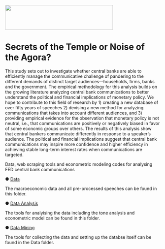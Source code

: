 <img src="https://i.ibb.co/gtYf4Dg/1920px-Logo-Universite-Paris-Nanterre.png" width="350" height="80">

# Secrets of the Temple or Noise of the Agora? 

This study sets out to investigate whether central banks are able to efficiently manage the communicative challenge of pandering to the different demands of distinct target audiences—households,  firms, banks and the government. The empirical methodology for this analysis builds on the growing literature analyzing central bank communications to better understand the political and financial implications of monetary policy. We hope to contribute to this field of research by 1) creating a new database of over fifty years of speeches 2) devising a new method for analyzing communications that takes into account different audiences, and 3) providing empirical evidence for the observation that monetary policy is not neutral, i.e., that communications are positively or negatively biased in favor of some economic groups over others. The results of this analysis show that central bankers communicate differently in response to a speaker’s audience. The political and financial implications suggest that central bank communications may inspire more confidence and higher efficiency in achieving stable long-term interest rates when communications are targeted.

Data, web scraping tools and econometric modeling codes for analysing FED central bank communications

● [Data](https://github.com/Moritz-Pfeifer/FED-Communications-Project/Data) 

The macroeconomic data and all pre-processed speeches can be found in this folder.

● [Data Analysis](https://github.com/Moritz-Pfeifer/FED-Communications-Project/tree/main/Data_analysis)

The tools for analyising the data including the tone analysis and econometric model can be found in this folder. 

● [Data Mining](https://github.com/Moritz-Pfeifer/FED-Communications-Project/tree/main/Data_mining)

The tools for collecting the data and setting up the databse itself can be found in the Data folder.
